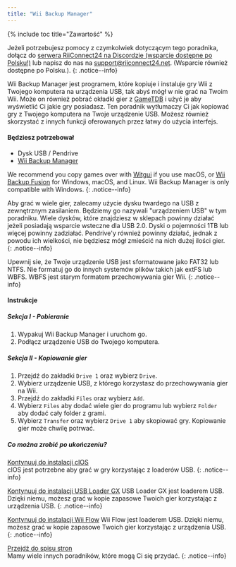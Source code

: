 ```yaml
---
title: "Wii Backup Manager"
---
```


{% include toc title="Zawartość" %}

Jeżeli potrzebujesz pomocy z czymkolwiek dotyczącym tego poradnika, dołącz do [serwera RiiConnect24 na Discordzie (wsparcie dostępne po Polsku!)](https://discord.gg/rc24) lub napisz do nas na [support@riiconnect24.net](mailto:support@riiconnect24.net). (Wsparcie również dostępne po Polsku.).
{: .notice--info}

Wii Backup Manager jest programem, które kopiuje i instaluje gry Wii z Twojego komputera na urządzenia USB, tak abyś mógł w nie grać na Twoim Wii. Może on również pobrać okładki gier z [GameTDB](https://gametdb.com/) i użyć je aby wyświetlić Ci jakie gry posiadasz. Ten poradnik wytłumaczy Ci jak kopiować gry z Twojego komputera na Twoje urządzenie USB. Możesz również skorzystać z innych funkcji oferowanych przez łatwy do użycia interfejs.
#### Będziesz potrzebował

* Dysk USB / Pendrive
* [Wii Backup Manager](https://static.wiidatabase.de/Wii-Backup-Manager.zip)


We recommend you copy games over with [Witgui](https://desairem.com/wordpress/category/witgui-download/) if you use macOS, or [Wii Backup Fusion](https://github.com/larsenv/Wii-Backup-Fusion) for Windows, macOS, and Linux. Wii Backup Manager is only compatible with Windows.
{: .notice--info}

Aby grać w wiele gier, zalecamy użycie dysku twardego na USB z zewnętrznym zasilaniem. Będziemy go nazywali "urządzeniem USB" w tym poradniku. Wiele dysków, które znajdziesz w sklepach powinny działać jeżeli posiadają wsparcie wsteczne dla USB 2.0. Dyski o pojemności 1TB lub więcej powinny zadziałać. Pendrive'y również powinny działać, jednak z powodu ich wielkości, nie będziesz mógł zmieścić na nich dużej ilości gier.
{: .notice--info}

Upewnij sie, że Twoje urządzenie USB jest sformatowane jako FAT32 lub NTFS. Nie formatuj go do innych systemów plików takich jak extFS lub WBFS. WBFS jest starym formatem przechowywania gier Wii.
{: .notice--info}

#### Instrukcje

##### Sekcja I - Pobieranie

1. Wypakuj Wii Backup Manager i uruchom go.
2. Podłącz urządzenie USB do Twojego komputera.

##### Sekcja II - Kopiowanie gier

1. Przejdź do zakładki `Drive 1` oraz wybierz `Drive`.
2. Wybierz urządzenie USB, z którego korzystasz do przechowywania gier na Wii.
3. Przejdź do zakładki `Files` oraz wybierz `Add`.
4. Wybierz `Files` aby dodać wiele gier do programu lub wybierz `Folder` aby dodać cały folder z grami.
5. Wybierz `Transfer` oraz wybierz `Drive 1` aby skopiować gry. Kopiowanie gier może chwilę potrwać.

##### Co można zrobić po ukończeniu?

[Kontynuuj do instalacji cIOS](cios)<br> cIOS jest potrzebne aby grać w gry korzystając z loaderów USB.
{: .notice--info}

[Kontynuuj do instalacji USB Loader GX](usbloadergx) USB Loader GX jest loaderem USB. Dzięki niemu, możesz grać w kopie zapasowe Twoich gier korzystając z urządzenia USB.
{: .notice--info}

[Kontynuuj do instalacji Wii Flow](wiiflow) Wii Flow jest loaderem USB. Dzięki niemu, możesz grać w kopie zapasowe Twoich gier korzystając z urządzenia USB.
{: .notice--info}

[Przejdź do spisu stron](site-navigation)<br> Mamy wiele innych poradników, które mogą Ci się przydać.
{: .notice--info}
